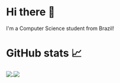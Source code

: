 # Hi there 👋
I'm a Computer Science student from Brazil! 

# GitHub stats 📈
<a href="https://github.com/enricofm/enricofm">
  <img align="center" src="https://github-readme-stats.vercel.app/api?username=enricofm&show_icons=true&theme=github_dark" />
</a>
<a href="https://github.com/enricofm/enricofm">
  <img align="center" src="https://github-readme-stats.vercel.app/api/top-langs/?username=enricofm&theme=github_dark&layout=compact" />
</a>
